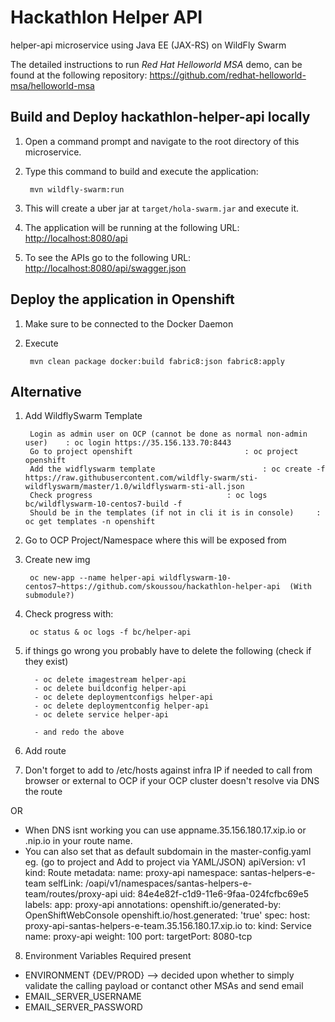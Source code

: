 # Hackathlon Helper API
helper-api microservice using Java EE (JAX-RS) on WildFly Swarm

The detailed instructions to run *Red Hat Helloworld MSA* demo, can be found at the following repository: <https://github.com/redhat-helloworld-msa/helloworld-msa>


Build and Deploy hackathlon-helper-api locally
-----------------------------

1. Open a command prompt and navigate to the root directory of this microservice.
2. Type this command to build and execute the application:

        mvn wildfly-swarm:run

3. This will create a uber jar at  `target/hola-swarm.jar` and execute it.
4. The application will be running at the following URL: <http://localhost:8080/api>
5. To see the APIs go to the following URL: <http://localhost:8080/api/swagger.json>

Deploy the application in Openshift
-----------------------------------

1. Make sure to be connected to the Docker Daemon
2. Execute

		mvn clean package docker:build fabric8:json fabric8:apply

Alternative
-----------------------------------
1. Add WildflySwarm Template

		Login as admin user on OCP (cannot be done as normal non-admin user) 	: oc login https://35.156.133.70:8443
		Go to project openshift							: oc project openshift
		Add the widflyswarm template						: oc create -f https://raw.githubusercontent.com/wildfly-swarm/sti-wildflyswarm/master/1.0/wildflyswarm-sti-all.json
		Check progress								: oc logs bc/wildflyswarm-10-centos7-build -f
		Should be in the templates (if not in cli it is in console)		: oc get templates -n openshift

2. Go to OCP Project/Namespace where this will be exposed from
3. Create new img		

		oc new-app --name helper-api wildflyswarm-10-centos7~https://github.com/skoussou/hackathlon-helper-api  (With submodule?)
                
4. Check progress with: 	

		oc status & oc logs -f bc/helper-api

5. if things go wrong you probably have to delete the following (check if they exist)

		 - oc delete imagestream helper-api
		 - oc delete buildconfig helper-api
		 - oc delete deploymentconfigs helper-api
		 - oc delete deploymentconfig helper-api
		 - oc delete service helper-api
		
		 - and redo the above
6. Add route
7. Don't forget to add to /etc/hosts against infra IP if needed to call from browser or external to OCP if your OCP cluster doesn't resolve via DNS the route

OR

- When DNS isnt working you can use appname.35.156.180.17.xip.io or .nip.io in your route name.
- You can also set that as default subdomain in the master-config.yaml
eg. (go to project and Add to project via YAML/JSON)
apiVersion: v1
kind: Route
metadata:
  name: proxy-api
  namespace: santas-helpers-e-team
  selfLink: /oapi/v1/namespaces/santas-helpers-e-team/routes/proxy-api
  uid: 84e4e82f-c1d9-11e6-9faa-024fcfbc69e5
  labels:
    app: proxy-api
  annotations:
    openshift.io/generated-by: OpenShiftWebConsole
    openshift.io/host.generated: 'true'
spec:
  host: proxy-api-santas-helpers-e-team.35.156.180.17.xip.io
  to:
    kind: Service
    name: proxy-api
    weight: 100
  port:
    targetPort: 8080-tcp

8. Environment Variables Required present
* ENVIRONMENT {DEV/PROD} --> decided upon whether to simply validate the calling payload or contanct other MSAs and send email
* EMAIL_SERVER_USERNAME
* EMAIL_SERVER_PASSWORD
